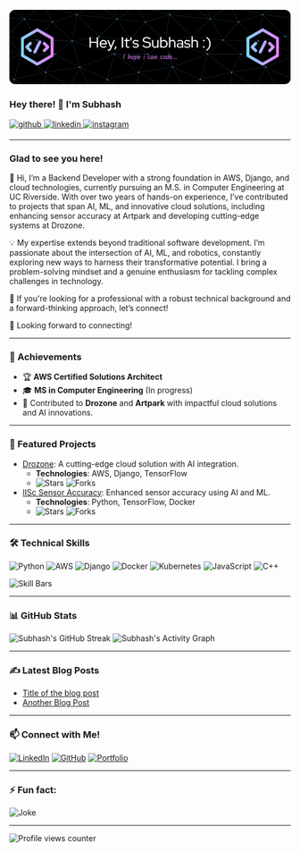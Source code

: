 ![Subhash's Banner](github-header-image.png)
  
### Hey there! 👋 I'm Subhash
<a href="https://github.com/subhashbs36" target="_blank">
<img src=https://img.shields.io/badge/github-%2324292e.svg?&style=for-the-badge&logo=github&logoColor=white alt=github style="margin-bottom: 5px;" />
</a>
<a href="https://linkedin.com/in/subhash-b-s" target="_blank">
<img src=https://img.shields.io/badge/linkedin-%231E77B5.svg?&style=for-the-badge&logo=linkedin&logoColor=white alt=linkedin style="margin-bottom: 5px;" />
</a>
<a href="https://instagram.com/subhash_bs_" target="_blank">
<img src=https://img.shields.io/badge/instagram-%23000000.svg?&style=for-the-badge&logo=instagram&logoColor=white alt=instagram style="margin-bottom: 5px;" />
</a>  
  
---

### Glad to see you here!  
👋 Hi, I’m a Backend Developer with a strong foundation in AWS, Django, and cloud technologies, currently pursuing an M.S. in Computer Engineering at UC Riverside. With over two years of hands-on experience, I’ve contributed to projects that span AI, ML, and innovative cloud solutions, including enhancing sensor accuracy at Artpark and developing cutting-edge systems at Drozone.

💡 My expertise extends beyond traditional software development. I’m passionate about the intersection of AI, ML, and robotics, constantly exploring new ways to harness their transformative potential. I bring a problem-solving mindset and a genuine enthusiasm for tackling complex challenges in technology.

🚀 If you're looking for a professional with a robust technical background and a forward-thinking approach, let’s connect!

🔗 Looking forward to connecting!

---

### 🚀 Achievements
- 🏆 **AWS Certified Solutions Architect**
- 🎓 **MS in Computer Engineering** (In progress)
- 🥇 Contributed to **Drozone** and **Artpark** with impactful cloud solutions and AI innovations.

---

### 🌟 Featured Projects
- [Drozone](https://github.com/subhashbs36/drozone): A cutting-edge cloud solution with AI integration.
  - **Technologies**: AWS, Django, TensorFlow
  - ![Stars](https://img.shields.io/github/stars/subhashbs36/drozone?style=social) ![Forks](https://img.shields.io/github/forks/subhashbs36/drozone?style=social)
- [IISc Sensor Accuracy](https://github.com/subhashbs36/IISc-Sensor-Accuracy): Enhanced sensor accuracy using AI and ML.
  - **Technologies**: Python, TensorFlow, Docker
  - ![Stars](https://img.shields.io/github/stars/subhashbs36/IISc-Sensor-Accuracy?style=social) ![Forks](https://img.shields.io/github/forks/subhashbs36/IISc-Sensor-Accuracy?style=social)

---

### 🛠️ Technical Skills
![Python](https://img.shields.io/badge/-Python-3776AB?style=flat-square&logo=python&logoColor=white) 
![AWS](https://img.shields.io/badge/-AWS-FF9900?style=flat-square&logo=amazon-aws&logoColor=white) 
![Django](https://img.shields.io/badge/-Django-092E20?style=flat-square&logo=django&logoColor=white)
![Docker](https://img.shields.io/badge/-Docker-2496ED?style=flat-square&logo=docker&logoColor=white)
![Kubernetes](https://img.shields.io/badge/-Kubernetes-326CE5?style=flat-square&logo=kubernetes&logoColor=white)
![JavaScript](https://img.shields.io/badge/-JavaScript-F7DF1E?style=flat-square&logo=javascript&logoColor=black)
![C++](https://img.shields.io/badge/-C++-00599C?style=flat-square&logo=c%2B%2B&logoColor=white)

![Skill Bars](https://github-readme-stats.vercel.app/api/top-langs/?username=subhashbs36&layout=compact&hide=html&theme=radical)

---

### 📊 GitHub Stats
![Subhash's GitHub Streak](https://github-readme-streak-stats.herokuapp.com/?user=subhashbs36&theme=radical&hide_border=true)
![Subhash's Activity Graph](https://activity-graph.herokuapp.com/graph?username=subhashbs36&theme=github)

---

### ✍️ Latest Blog Posts
<!-- BLOG-POST-LIST:START -->
- [Title of the blog post](https://link-to-your-blog.com)
- [Another Blog Post](https://link-to-your-blog.com)
<!-- BLOG-POST-LIST:END -->

---

### 📫 Connect with Me!
[![LinkedIn](https://img.shields.io/badge/-Subhash%20B%20S-blue?style=flat-square&logo=linkedin&logoColor=white&link=https://www.linkedin.com/in/subhash-b-s/)](https://www.linkedin.com/in/subhash-b-s/)
[![GitHub](https://img.shields.io/badge/-subhashbs36-gray?style=flat-square&logo=github&logoColor=white&link=https://github.com/subhashbs36)](https://github.com/subhashbs36)
[![Portfolio](https://img.shields.io/badge/-My%20Portfolio-ff69b4?style=flat-square)](https://your-portfolio.com)

---

### ⚡ Fun fact:
![Joke](https://readme-jokes.vercel.app/api?theme=radical)

---

![Profile views counter](https://komarev.com/ghpvc/?username=subhashbs36&&style=flat-square)  
<br />
